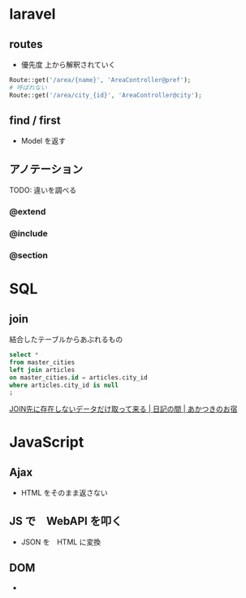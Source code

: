 # laravel
## routes
- 優先度
上から解釈されていく
```php
Route::get('/area/{name}', 'AreaController@pref');
# 呼ばれない
Route::get('/area/city_{id}', 'AreaController@city');
```
## find / first
- Model を返す


## アノテーション
TODO: 違いを調べる
### @extend
### @include
### @section

# SQL
## join
結合したテーブルからあぶれるもの
```sql
select *
from master_cities
left join articles
on master_cities.id = articles.city_id
where articles.city_id is null
;
```
[JOIN先に存在しないデータだけ取って来る | 日記の間 | あかつきのお宿](https://norm-nois.com/blog/archives/3188)

# JavaScript
## Ajax
- HTML をそのまま返さない
## JS で　WebAPI を叩く
- JSON を　HTML に変換
## DOM
-
